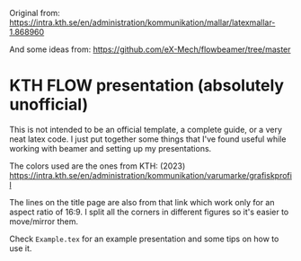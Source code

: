 Original from: https://intra.kth.se/en/administration/kommunikation/mallar/latexmallar-1.868960

 And some ideas from: https://github.com/eX-Mech/flowbeamer/tree/master

# KTH FLOW presentation (absolutely unofficial)

This is not intended to be an official template, a complete guide, or a very neat latex code. I just put together some things that I've found useful while working with beamer and setting up my presentations. 

The colors used are the ones from KTH: (2023)
https://intra.kth.se/en/administration/kommunikation/varumarke/grafiskprofil

The lines on the title page are also from that link which work only for an aspect ratio of 16:9. I split all the corners in different figures so it's easier to move/mirror them.

Check `Example.tex` for an example presentation and some tips on how to use it.

